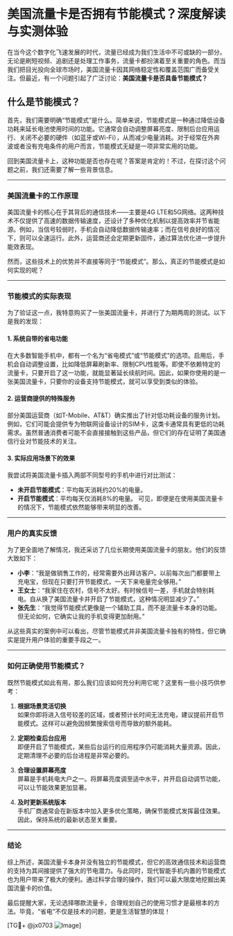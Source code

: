 # 美国流量卡是否拥有节能模式？深度解读与实测体验

在当今这个数字化飞速发展的时代，流量已经成为我们生活中不可或缺的一部分。无论是刷短视频、追剧还是处理工作事务，流量卡都扮演着至关重要的角色。而当我们把目光投向全球市场时，美国流量卡因其网络稳定性和覆盖范围广而备受关注。但最近，有一个问题引起了广泛讨论：**美国流量卡是否具备节能模式？**

## 什么是节能模式？

首先，我们需要明确“节能模式”是什么。简单来说，节能模式是一种通过降低设备功耗来延长电池使用时间的功能。它通常会自动调整屏幕亮度、限制后台应用运行、关闭不必要的硬件（如蓝牙或Wi-Fi），从而减少电量消耗。对于经常在外奔波或者没有充电条件的用户而言，节能模式无疑是一项非常实用的功能。

回到美国流量卡上，这种功能是否也存在呢？答案是肯定的！不过，在探讨这个问题之前，我们还需要了解一些背景信息。

---

### 美国流量卡的工作原理

美国流量卡的核心在于其背后的通信技术——主要是4G LTE和5G网络。这两种技术不仅提供了高速的数据传输速度，还设计了多种优化机制以提高效率并节省能源。例如，当信号较弱时，手机会自动降低数据传输速率；而在信号良好的情况下，则可以全速运行。此外，运营商还会定期更新固件，通过算法优化进一步提升能效表现。

然而，这些技术上的优势并不直接等同于“节能模式”。那么，真正的节能模式是如何实现的呢？

---

### 节能模式的实际表现

为了验证这一点，我特意购买了一张美国流量卡，并进行了为期两周的测试。以下是我的发现：

#### 1. **系统自带的省电功能**
   在大多数智能手机中，都有一个名为“省电模式”或“节能模式”的选项。启用后，手机会自动调整设置，比如降低屏幕刷新率、限制CPU性能等。即使不依赖特定的流量卡，只要开启了这一功能，就能显著延长续航时间。因此，如果你使用的是一张美国流量卡，只要你的设备支持节能模式，就可以享受到类似的体验。

#### 2. **运营商提供的特殊服务**
   部分美国运营商（如T-Mobile、AT&T）确实推出了针对低功耗设备的服务计划。例如，它们可能会提供专为物联网设备设计的SIM卡，这类卡通常具有更低的功耗需求。虽然普通消费者可能不会直接接触到这些产品，但它们的存在证明了美国通信行业对节能技术的关注。

#### 3. **实际应用场景下的效果**
   我尝试将美国流量卡插入两部不同型号的手机中进行对比测试：
   - **未开启节能模式**：平均每天消耗约20%的电量。
   - **开启节能模式**：平均每天仅消耗8%的电量。
   可见，即便是在使用美国流量卡的情况下，节能模式依然能够带来明显的改善。

---

### 用户的真实反馈

为了更全面地了解情况，我还采访了几位长期使用美国流量卡的朋友。他们的反馈大致如下：

- **小李**：“我是做销售工作的，经常需要外出拜访客户。以前每次出门都要带上充电宝，但现在只要打开节能模式，一天下来电量完全够用。”
- **王女士**：“我家住在农村，信号不太好。有时候信号一差，手机就会特别耗电。自从换了美国流量卡并开启了节能模式，这种情况明显减少了。”
- **张先生**：“我觉得节能模式更像是一个辅助工具，而不是流量卡本身的功能。但无论如何，它确实让我的手机变得更加耐用。”

从这些真实的案例中可以看出，尽管节能模式并非美国流量卡独有的特性，但它确实是提升用户体验的重要手段之一。

---

### 如何正确使用节能模式？

既然节能模式如此有用，那么我们应该如何充分利用它呢？这里有一些小技巧供参考：

1. **根据场景灵活切换**  
   如果你即将进入信号较差的区域，或者预计长时间无法充电，建议提前开启节能模式。这样可以避免因频繁搜索信号而导致的额外能耗。

2. **定期检查后台应用**  
   即便开启了节能模式，某些后台运行的应用程序仍可能消耗大量资源。因此，定期清理不必要的后台进程是非常必要的。

3. **合理设置屏幕亮度**  
   屏幕是手机耗电大户之一。将屏幕亮度调至适中水平，并开启自动调节功能，可以让节能效果更加显著。

4. **及时更新系统版本**  
   手机厂商通常会在新版本中加入更多优化策略，确保节能模式发挥最佳效果。因此，保持系统的最新状态至关重要。

---

### 结论

综上所述，美国流量卡本身并没有独立的节能模式，但它的高效通信技术和运营商的支持为其间接提供了强大的节电潜力。与此同时，现代智能手机内置的节能模式也为用户带来了极大的便利。通过科学合理的操作，我们可以最大限度地挖掘出美国流量卡的价值。

最后提醒大家，无论选择哪款流量卡，合理规划自己的使用习惯才是最根本的方法。毕竟，“省电”不仅是技术的问题，更是生活智慧的体现！

[TG💪+ @jx0703 ![Image](https://github.com/user-attachments/assets/dbca1d08-cadb-493c-b0ec-ad6f7a83f270)]